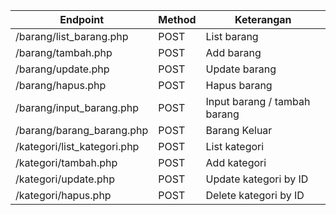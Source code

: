 | Endpoint                   | Method | Keterangan            |
|----------------------------|--------|-----------------------|
| /barang/list_barang.php    |  POST  | List barang           |
| /barang/tambah.php         |  POST  | Add barang            |
| /barang/update.php         |  POST  | Update barang         |
| /barang/hapus.php          |  POST  | Hapus barang          |
| /barang/input_barang.php   |  POST  | Input barang / tambah barang   |
| /barang/barang_barang.php  |  POST  | Barang Keluar         |
| /kategori/list_kategori.php|  POST  | List kategori         |
| /kategori/tambah.php       |  POST  | Add kategori          |
| /kategori/update.php       |  POST  | Update kategori by ID |
| /kategori/hapus.php        |  POST  | Delete kategori by ID |
